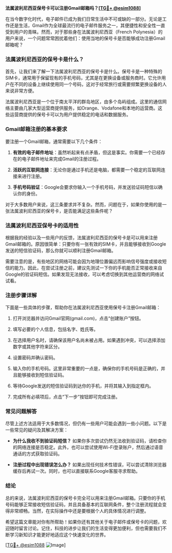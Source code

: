 **法属波利尼西亚保号卡可以注册Gmail邮箱吗？[[TG💪+ @esim1088](https://t.me/s/esim1088)]**

在当今数字化时代，电子邮件已成为我们日常生活中不可或缺的一部分。无论是工作还是生活，Gmail作为全球最流行的电子邮件服务之一，其便捷性和安全性一直受到用户的青睐。然而，对于那些身在法属波利尼西亚（French Polynesia）的用户来说，一个问题常常困扰着他们：使用当地的保号卡是否能够成功注册Gmail邮箱呢？

### 法属波利尼西亚的保号卡是什么？

首先，让我们来了解一下法属波利尼西亚的保号卡是什么。保号卡是一种特殊的SIM卡，通常用于保留现有的手机号码，尤其是在更换设备或服务商时。它允许用户在不同的设备上继续使用同一个号码，这对于经常旅行或需要频繁更换设备的人来说非常方便。

法属波利尼西亚是一个位于南太平洋的群岛地区，由多个岛屿组成。这里的通信网络主要由几家大型运营商提供服务，如Orange、Vodafone和本地的运营商。这些运营商提供的保号卡可以为用户提供稳定的电话和数据服务。

### Gmail邮箱注册的基本要求

要注册一个Gmail邮箱，通常需要以下几个条件：

1. **有效的电子邮件地址**：虽然听起来有点矛盾，但这是事实。你需要一个已经存在的电子邮件地址来完成Gmail的注册过程。
   
2. **活跃的互联网连接**：无论你是通过手机还是电脑，都需要一个稳定的互联网连接来进行注册。

3. **手机号码验证**：Google会要求你输入一个手机号码，并发送验证码短信以确认你的身份。

对于大多数用户来说，这三条要求并不复杂。然而，问题在于，如果你使用的是一张法属波利尼西亚的保号卡，是否能满足这些条件呢？

### 法属波利尼西亚保号卡的适用性

根据我的经验以及一些用户的反馈，法属波利尼西亚的保号卡是可以用来注册Gmail邮箱的。原因很简单：只要你有一张有效的SIM卡，并且能够接收到Google发送的短信验证码，那么你就可以顺利注册Gmail邮箱。

需要注意的是，有些地区的网络可能会因为地理位置偏远而影响信号强度或接收短信的能力。因此，在尝试注册之前，建议先测试一下你的手机能否正常接收来自Google的验证码短信。如果发现无法接收，可以考虑切换到其他运营商的网络试试看。

### 注册步骤详解

下面是一些具体的步骤，帮助你在法属波利尼西亚使用保号卡注册Gmail邮箱：

1. 打开浏览器并访问Gmail官网(gmail.com)，点击“创建账户”按钮。

2. 填写必要的个人信息，包括名字、姓氏等。

3. 在选择用户名时，请确保该用户名尚未被占用。如果遇到冲突，可以选择添加数字或其他字符来区分。

4. 设置密码并确认密码。

5. 输入你的手机号码。这里非常重要的一点是，确保你的手机号码是正确的，并且能够接收到短信验证码。

6. 等待Google发送的短信验证码到达你的手机，并将其输入到指定框内。

7. 完成所有必填项后，点击“下一步”按钮即可完成注册。

### 常见问题解答

尽管上述方法适用于大多数情况，但仍有一些用户可能会遇到一些小问题。以下是一些常见的疑问及其解决方案：

- **为什么我收不到验证码短信？**
   如果你多次尝试仍然无法收到验证码，请检查你的网络连接是否稳定。此外，也可以尝试使用Wi-Fi登录账户，然后通过语音通话的方式获取验证码。

- **注册过程中出现错误怎么办？**
   如果出现任何技术性错误，可以尝试清除浏览器缓存后再试一次。同时，也可以直接联系Google客服寻求帮助。

### 结论

总的来说，法属波利尼西亚的保号卡完全可以用来注册Gmail邮箱。只要你的手机号码能够正常接收短信验证码，并且具备基本的互联网条件，整个注册流程就会变得非常顺畅。当然，在实际操作中还是要根据个人的具体情况进行调整。

希望这篇文章能对你有所帮助！如果你还有其他关于电子邮件或保号卡的问题，欢迎随时留言讨论。记住，科技的进步让我们的生活变得更加便利，但也需要我们不断学习新知识才能更好地适应这个快速变化的世界。

[[TG💪+ @esim1088](https://t.me/s/esim1088) ![Image](https://i.postimg.cc/4NQfJmqS/Snipaste-2025-05-13-00-14-12.png)]